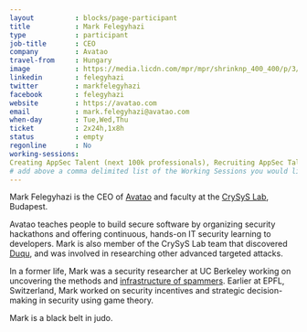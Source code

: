 ```yaml
---
layout          : blocks/page-participant
title           : Mark Felegyhazi
type            : participant
job-title       : CEO
company         : Avatao
travel-from     : Hungary
image           : https://media.licdn.com/mpr/mpr/shrinknp_400_400/p/3/000/0b6/04e/084b482.jpg
linkedin        : felegyhazi
twitter         : markfelegyhazi
facebook        : felegyhazi
website         : https://avatao.com
email           : mark.felegyhazi@avatao.com
when-day        : Tue,Wed,Thu
ticket          : 2x24h,1x8h
status          : empty
regonline       : No
working-sessions:
Creating AppSec Talent (next 100k professionals), Recruiting AppSec Talent, Creating AppSec Teams, Crowdsourcing Security Knowledge, CTFs, Teaching Attacker perspective to Developers, Application Security BSc/Masters Curriculum Design, Cyber Insurance, GDPR and DPO AppSec implications, Visit Bletchley Park
# add above a comma delimited list of the Working Sessions you would like to attend (use the session's title)
---
```


<!-- put more details about participant here -->
Mark Felegyhazi is the CEO of [Avatao](https://avatao.com) and faculty at the [CrySyS Lab](https://www.crysys.hu), Budapest. 

Avatao teaches people to build secure software by organizing security hackathons and offering continuous, hands-on IT security learning to developers. Mark is also member of the CrySyS Lab team that discovered [Duqu](https://en.wikipedia.org/wiki/Duqu), and was involved in researching other advanced targeted attacks.

In a former life, Mark was a security researcher at UC Berkeley working on uncovering the methods and [infrastructure of spammers](https://cseweb.ucsd.edu/~savage/papers/Oakland11.pdf). Earlier at EPFL, Switzerland, Mark worked on security incentives and strategic decision-making in security using game theory.

Mark is a black belt in judo. 